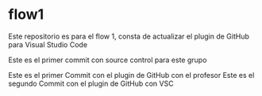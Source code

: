 # flow1
Este repositorio es para el flow 1, consta de actualizar el plugin de GitHub para Visual Studio Code

Este es el primer commit con source control para este grupo

Este es el primer Commit con el plugin de GitHub con el profesor
Este es el segundo Commit con el plugin de GitHub con VSC